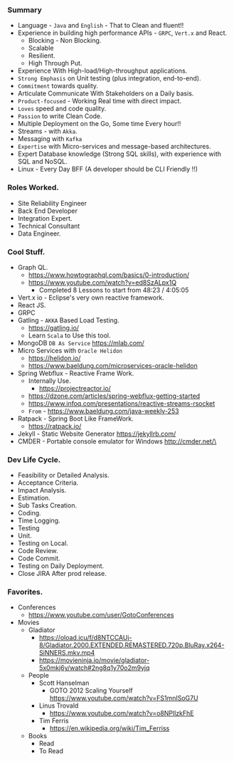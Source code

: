 ### Summary

* Language - `Java` and `English` - That to Clean and fluent!!
* Experience in building high performance APIs - `GRPC`, `Vert.x`  and React.
	* Blocking - Non Blocking.
	* Scalable
	* Resilient.
	* High Through Put.
* Experience With High-load/High-throughput applications.
* `Strong Emphasis` on Unit testing (plus integration, end-to-end). 
* `Commitment` towards quality.
* Articulate Communicate With Stakeholders on a Daily basis.
* `Product-focused` - Working Real time with direct impact.
* `Loves` speed and code quality. 
* `Passion` to write Clean Code.
* Multiple Deployment on the Go, Some time Every hour!!
* Streams -  with `Akka`.
* Messaging with `Kafka`
* `Expertise` with Micro-services and message-based architectures.
* Expert Database knowledge (Strong SQL skills), with experience with SQL and NoSQL.
* Linux - Every Day BFF (A developer should be CLI Friendly !!)

### Roles Worked.

* Site Reliability Engineer
* Back End Developer
* Integration Expert.
* Technical Consultant
* Data Engineer.

### Cool Stuff.

* Graph QL.
    * https://www.howtographql.com/basics/0-introduction/
    * https://www.youtube.com/watch?v=ed8SzALpx1Q  
		* Completed 8 Lessons to start from 48:23 / 4:05:05
* Vert.x io - Eclipse's very own reactive framework. 
* React JS.
* GRPC
* Gatling - `AKKA` Based Load Testing. 
   * https://gatling.io/
   * Learn `Scala` to Use this tool.
* MongoDB `DB As Service` https://mlab.com/
*  Micro Services with `Oracle Helidon`
   * https://helidon.io/
   * https://www.baeldung.com/microservices-oracle-helidon 
* Spring Webflux - Reactive Frame Work.
   * Internally Use.
      * https://projectreactor.io/
   * https://dzone.com/articles/spring-webflux-getting-started
   * https://www.infoq.com/presentations/reactive-streams-rsocket
   * `From` - https://www.baeldung.com/java-weekly-253
* Ratpack - Spring Boot Like FrameWork.
   * https://ratpack.io/
* Jekyll - Static Website Generator  https://jekyllrb.com/
* CMDER - Portable console emulator for Windows  http://cmder.net/\
   
### Dev Life Cycle.

* Feasibility or Detailed Analysis.
* Acceptance Criteria.
* Impact Analysis.
* Estimation.
* Sub Tasks Creation.
* Coding.
* Time Logging.
* Testing
* Unit.
* Testing on Local.
* Code Review.
* Code Commit.
* Testing on Daily Deployment.
* Close JIRA After prod release.

### Favorites.

* Conferences
	* https://www.youtube.com/user/GotoConferences
* Movies
	* Gladiator
		* https://oload.icu/f/d8NTCCAUj-8/Gladiator.2000.EXTENDED.REMASTERED.720p.BluRay.x264-SiNNERS.mkv.mp4
		* https://movieninja.io/movie/gladiator-5x0mkj6y/watch#2ng8q1y70o2m9yjq
	* People
		* Scott Hanselman
			* GOTO 2012 Scaling Yourself  https://www.youtube.com/watch?v=FS1mnISoG7U
		* Linus Trovald
			* https://www.youtube.com/watch?v=o8NPllzkFhE
		* Tim Ferris
			* https://en.wikipedia.org/wiki/Tim_Ferriss
	* Books
		* Read
		* To Read
	
